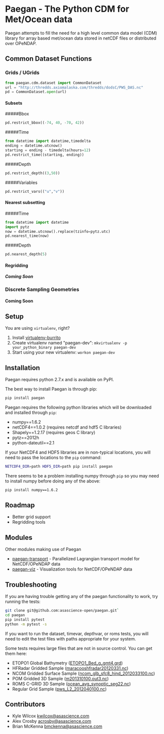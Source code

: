 Paegan - The Python CDM for Met/Ocean data
===========
Paegan attempts to fill the need for a high level common data model (CDM) library for array based met/ocean data stored in netCDF files or distributed over OPeNDAP.


Common Dataset Functions
------------------
### Grids / UGrids

```python
from paegan.cdm.dataset import CommonDataset
url = "http://thredds.axiomalaska.com/thredds/dodsC/PWS_DAS.nc"
pd = CommonDataset.open(url)
```

#### Subsets
#####Bbox
```python
pd.restrict_bbox((-74, 40, -70, 42))
```
#####Time
```python
from datetime import datetime,timedelta
ending = datetime.utcnow()
starting = ending - timedelta(hours=12)
pd.restrict_time((starting, ending))
```
#####Depth
```python
pd.restrict_depth((3,50))
```
#####Variables
```python
pd.restrict_vars(("u","v"))
```

#### Nearest subsetting

#####Time
```python
from datetime import datetime
import pytz
now = datetime.utcnow().replace(tzinfo=pytz.utc)
pd.nearest_time(now)
```

#####Depth
```python
pd.nearest_depth(5)
```

#### Regridding

##### Coming Soon

### Discrete Sampling Geometries

#### Coming Soon

Setup
------------------
You are using `virtualenv`, right?

1. Install [virtualenv-burrito](https://github.com/brainsik/virtualenv-burrito)
2. Create virtualenv named "paegan-dev": `mkvirtualenv -p your_python_binary paegan-dev`
3. Start using your new virtualenv: `workon paegan-dev`

Installation
-------------
Paegan requires python 2.7.x and is available on PyPI.

The best way to install Paegan is through pip:

```bash
pip install paegan
```

Paegan requires the following python libraries which will be downloaded and installed through `pip`:

* numpy==1.6.2
* netCDF4==1.0.2 (requires netcdf and hdf5 C libraries)
* Shapely==1.2.17 (requires geos C library)
* pytz==2012h
* python-dateutil==2.1

If your NetCDF4 and HDF5 libraries are in non-typical locations, you will need to pass the locations to the `pip` command:
```bash
NETCDF4_DIR=path HDF5_DIR=path pip install paegan
```

There seems to be a problem installing numpy through `pip` so you may need to install numpy before doing any of the above:

```bash
pip install numpy==1.6.2
```

Roadmap
--------
* Better grid support
* Regridding tools


Modules
--------
Other modules making use of Paegan

* [paegan-transport](https://github.com/asascience-open/paegan-transport) - Parallelized Lagrangian transport model for NetCDF/OPeNDAP data
* [paegan-viz](https://github.com/asascience-open/paegan-viz) - Visualization tools for NetCDF/OPeNDAP data


Troubleshooting
---------------
If you are having trouble getting any of the paegan functionality to work, try running the tests:

```bash
git clone git@github.com:asascience-open/paegan.git`
cd paegan
pip install pytest
python -m pytest -s
```
If you want to run the dataset, timevar, depthvar, or roms tests, you will need to edit the test files with paths appropriate for your system.

Some tests requires large files that are not in source control.  You can get them here:
* ETOPO1 Global Bathymetry ([ETOPO1_Bed_g_gmt4.grd](http://s3.amazonaws.com/paegan/resources/ETOPO1_Bed_g_gmt4.grd))
* HFRadar Gridded Sample ([maracooshfradar20120331.nc](http://s3.amazonaws.com/paegan/resources/maracooshfradar20120331.nc))
* NCOM Gridded Surface Sample ([ncom_glb_sfc8_hind_2012033100.nc](http://s3.amazonaws.com/paegan/resources/ncom_glb_sfc8_hind_2012033100.nc))
* POM Gridded 3D Sample ([m201310100.out3.nc](http://s3.amazonaws.com/paegan/resources/m201310100.out3.nc))
* ROMS C-GRID 3D Sample ([ocean_avg_synoptic_seg22.nc](http://s3.amazonaws.com/paegan/resources/ocean_avg_synoptic_seg22.nc))
* Regular Grid Sample ([pws_L2_2012040100.nc](http://s3.amazonaws.com/paegan/resources/pws_L2_2012040100.nc))


Contributors
----------------
* Kyle Wilcox <kwilcox@asascience.com>
* Alex Crosby <acrosby@asascience.com>
* Brian McKenna <bmckenna@asascience.com>
